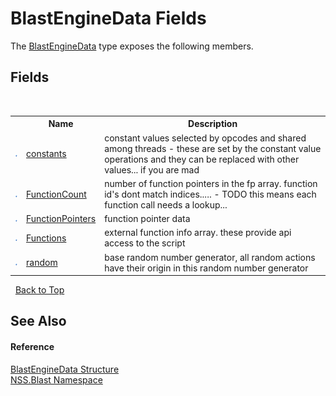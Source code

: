 # BlastEngineData Fields
 

The <a href="54e0839f-a7d2-83ae-b999-168019175d84.md">BlastEngineData</a> type exposes the following members.


## Fields
&nbsp;<table><tr><th></th><th>Name</th><th>Description</th></tr><tr><td>![Public field](media/pubfield.gif "Public field")</td><td><a href="f0326e35-c929-3985-a508-7b61fab8e4f9.md">constants</a></td><td>
constant values selected by opcodes and shared among threads - these are set by the constant value operations and they can be replaced with other values... if you are mad</td></tr><tr><td>![Public field](media/pubfield.gif "Public field")</td><td><a href="9ba2b97b-bed2-0713-9c6f-18d457b0080a.md">FunctionCount</a></td><td>
number of function pointers in the fp array. function id's dont match indices..... - TODO this means each function call needs a lookup...</td></tr><tr><td>![Public field](media/pubfield.gif "Public field")</td><td><a href="d3f57ece-fb86-2b40-b207-9c04d6356e2f.md">FunctionPointers</a></td><td>
function pointer data</td></tr><tr><td>![Public field](media/pubfield.gif "Public field")</td><td><a href="6369b7c6-0296-d995-3b06-e1c4fa4a97f7.md">Functions</a></td><td>
external function info array. these provide api access to the script</td></tr><tr><td>![Public field](media/pubfield.gif "Public field")</td><td><a href="717683b7-f708-eba6-7df8-aeb8a99901b3.md">random</a></td><td>
base random number generator, all random actions have their origin in this random number generator</td></tr></table>&nbsp;
<a href="#blastenginedata-fields">Back to Top</a>

## See Also


#### Reference
<a href="54e0839f-a7d2-83ae-b999-168019175d84.md">BlastEngineData Structure</a><br /><a href="88b55311-4a89-0894-e27a-e157e443c7f7.md">NSS.Blast Namespace</a><br />